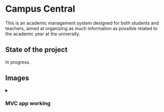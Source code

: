 <h1>Campus Central</h1>
<p>This is an academic management system designed for both students and teachers, aimed at organizing as much information as possible related to the academic year at the university. <br /></p>

<h2>State of the project</h2>
<p>In progress.</p>
<h2>Images</h2>
<details>
   <summary><h3>MVC app working</h3></summary>
   <details>
      <summary><h4>1. Main page</h4></summary>
      <img src="https://i.imgur.com/YWWPwq6.png"></img>
   </details>
   <details>
      <summary><h4>1.1 Login's modal</h4></summary>
      <img src="https://i.imgur.com/65u7PoB.png"></img>
   </details>
   <details>
      <summary><h4>1.2 My Account's page</h4></summary>
      <img src="https://i.imgur.com/XZAICh7.png"></img>
   </details>
   <details>
      <summary><h4>1.3 My Course's Schedule page</h4></summary>
      <details>
         <summary><h4>1.3.1 My Course's Schedule database structure</h4></summary>
         <img src="https://i.imgur.com/JmTAENl.png" width="65%" height="65%"></img>
      </details>
      <img src="https://i.imgur.com/jsic7CB.png"></img>
   </details>
   <details>
      <summary><h4>1.4 Enrollment System 1.0</h4></summary>
      Check out this feature running visiting the following link: https://youtu.be/_IOPFw8OKxQ
   </details>
</details>